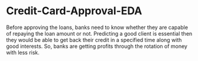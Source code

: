 # Credit-Card-Approval-EDA
Before approving the loans, banks need to know whether they are capable of repaying the loan amount or not. Predicting a good client is essential then they would be able to get back their credit in a specified time along with good interests. So, banks are getting profits through the rotation of money with less risk.
